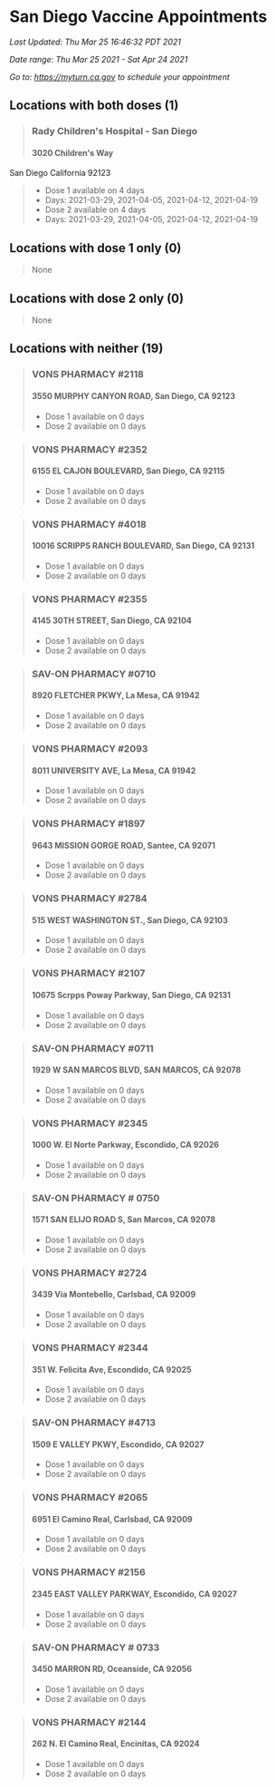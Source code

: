 # San Diego Vaccine Appointments
*Last Updated: Thu Mar 25 16:46:32 PDT 2021*

*Date range: Thu Mar 25 2021 - Sat Apr 24 2021*

*Go to: <https://myturn.ca.gov> to schedule your appointment*


## Locations with both doses (1)

>### Rady Children's Hospital - San Diego
>#### 3020 Children's Way
San Diego California 92123
>- Dose 1 available on 4 days
>  - Days: 2021-03-29, 2021-04-05, 2021-04-12, 2021-04-19
>- Dose 2 available on 4 days
>  - Days: 2021-03-29, 2021-04-05, 2021-04-12, 2021-04-19

## Locations with dose 1 only (0)

>None

## Locations with dose 2 only (0)

>None

## Locations with neither (19)

>### VONS PHARMACY #2118
>#### 3550 MURPHY CANYON ROAD, San Diego, CA 92123
>- Dose 1 available on 0 days
>- Dose 2 available on 0 days

>### VONS PHARMACY #2352
>#### 6155 EL CAJON BOULEVARD, San Diego, CA 92115
>- Dose 1 available on 0 days
>- Dose 2 available on 0 days

>### VONS PHARMACY #4018
>#### 10016 SCRIPPS RANCH BOULEVARD, San Diego, CA 92131
>- Dose 1 available on 0 days
>- Dose 2 available on 0 days

>### VONS PHARMACY #2355
>#### 4145 30TH STREET, San Diego, CA 92104
>- Dose 1 available on 0 days
>- Dose 2 available on 0 days

>### SAV-ON PHARMACY #0710
>#### 8920 FLETCHER PKWY, La Mesa, CA 91942
>- Dose 1 available on 0 days
>- Dose 2 available on 0 days

>### VONS PHARMACY #2093
>#### 8011 UNIVERSITY AVE, La Mesa, CA 91942
>- Dose 1 available on 0 days
>- Dose 2 available on 0 days

>### VONS PHARMACY #1897
>#### 9643 MISSION GORGE ROAD, Santee, CA 92071
>- Dose 1 available on 0 days
>- Dose 2 available on 0 days

>### VONS PHARMACY #2784
>#### 515 WEST WASHINGTON ST., San Diego, CA 92103
>- Dose 1 available on 0 days
>- Dose 2 available on 0 days

>### VONS PHARMACY #2107
>#### 10675 Scrpps Poway Parkway, San Diego, CA 92131
>- Dose 1 available on 0 days
>- Dose 2 available on 0 days

>### SAV-ON PHARMACY #0711
>#### 1929 W SAN MARCOS BLVD, SAN MARCOS, CA 92078
>- Dose 1 available on 0 days
>- Dose 2 available on 0 days

>### VONS PHARMACY #2345
>#### 1000 W. El Norte Parkway, Escondido, CA 92026
>- Dose 1 available on 0 days
>- Dose 2 available on 0 days

>### SAV-ON PHARMACY # 0750
>#### 1571 SAN ELIJO ROAD S, San Marcos, CA 92078
>- Dose 1 available on 0 days
>- Dose 2 available on 0 days

>### VONS PHARMACY #2724
>#### 3439 Via Montebello, Carlsbad, CA 92009
>- Dose 1 available on 0 days
>- Dose 2 available on 0 days

>### VONS PHARMACY #2344
>#### 351 W. Felicita Ave, Escondido, CA 92025
>- Dose 1 available on 0 days
>- Dose 2 available on 0 days

>### SAV-ON PHARMACY #4713
>#### 1509 E VALLEY PKWY, Escondido, CA 92027
>- Dose 1 available on 0 days
>- Dose 2 available on 0 days

>### VONS PHARMACY #2065
>#### 6951 El Camino Real, Carlsbad, CA 92009
>- Dose 1 available on 0 days
>- Dose 2 available on 0 days

>### VONS PHARMACY #2156
>#### 2345 EAST VALLEY PARKWAY, Escondido, CA 92027
>- Dose 1 available on 0 days
>- Dose 2 available on 0 days

>### SAV-ON PHARMACY # 0733
>#### 3450 MARRON RD, Oceanside, CA 92056
>- Dose 1 available on 0 days
>- Dose 2 available on 0 days

>### VONS PHARMACY #2144
>#### 262 N. El Camino Real, Encinitas, CA 92024
>- Dose 1 available on 0 days
>- Dose 2 available on 0 days

